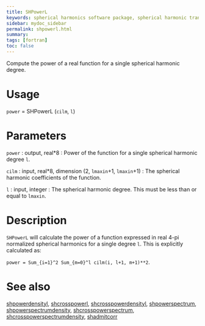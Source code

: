 ```yaml
---
title: SHPowerL
keywords: spherical harmonics software package, spherical harmonic transform, legendre functions, multitaper spectral analysis, fortran, Python, gravity, magnetic field
sidebar: mydoc_sidebar
permalink: shpowerl.html
summary:
tags: [fortran]
toc: false
---
```


Compute the power of a real function for a single spherical harmonic degree.

# Usage

`power` = SHPowerL (`cilm`, `l`)

# Parameters

`power` : output, real\*8
:   Power of the function for a single spherical harmonic degree `l`.

`cilm` : input, real\*8, dimension (2, `lmaxin`+1, `lmaxin`+1)
:   The spherical harmonic coefficients of the function.

`l` : input, integer
:   The spherical harmonic degree. This must be less than or equal to `lmaxin`.

# Description

`SHPowerL` will calculate the power of a function expressed in real 4-pi normalized spherical harmonics for a single degree `l`. This is explicitly calculated as:

`power = Sum_{i=1}^2 Sum_{m=0}^l cilm(i, l+1, m+1)**2`.

# See also

[shpowerdensityl](shpowerdensityl.html), [shcrosspowerl](shcrosspowerl.html), [shcrosspowerdensityl](shcrosspowerdensityl.html), [shpowerspectrum](shpowerspectrum.html), [shpowerspectrumdensity](shpowerspectrumdensity.html), [shcrosspowerspectrum](shcrosspowerspectrum.html), [shcrosspowerspectrumdensity](shcrosspowerspectrumdensity.html), [shadmitcorr](shadmitcorr.html)
